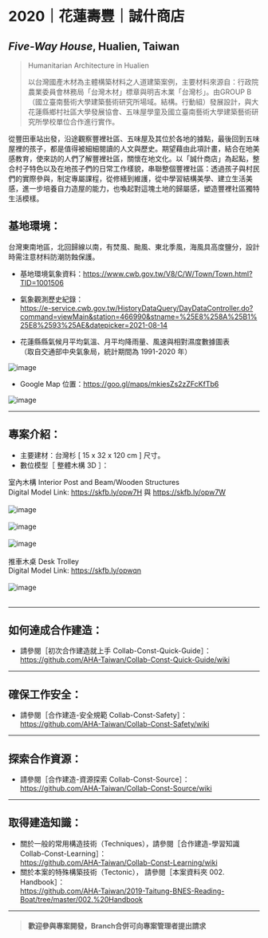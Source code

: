 # 2020｜花蓮壽豐｜誠什商店
## _Five-Way House_, Hualien, Taiwan

>Humanitarian Architecture in Hualien<br/>
>
>以台灣國產木材為主體構築材料之人道建築案例，主要材料來源自：行政院農業委員會林務局「台灣木材」標章與明吉木業「台灣杉」。由GROUP B（國立臺南藝術⼤學建築藝術研究所場域。結構。⾏動組）發展設計，與大花蓮縣鄉村社區⼤學發展協會、五味屋學童及國立臺南藝術⼤學建築藝術研究所學校單位合作進行實作。<br/>

從豐⽥⾞站出發，沿途觀察豐裡社區、五味屋及其位於各地的據點，最後回到五味屋裡的孩⼦，都是值得被細細閱讀的⼈⽂與歷史。期望藉由此項計畫，結合在地美感教育，使來訪的⼈們了解豐裡社區，關懷在地⽂化。以「誠什商店」為起點，整合村⼦特⾊以及在地孩⼦們的⽇常⼯作樣貌，串聯整個豐裡社區：透過孩⼦與村⺠們的實際參與，制定專屬課程，從修繕到維護，從中學習結構美學、建立⽣活美感，進⼀步培養⾃⼒造屋的能⼒，也喚起對這塊⼟地的歸屬感，塑造豐裡社區獨特⽣活模樣。<br/>


## 基地環境：<br/>
台灣東南地區，北回歸線以南，有焚風、颱風、東北季風，海風具高度鹽分，設計時需注意材料防潮防蝕保護。<br/>
* 基地環境氣象資料：https://www.cwb.gov.tw/V8/C/W/Town/Town.html?TID=1001506 <br/>
* 氣象觀測歷史紀錄：<br/>
https://e-service.cwb.gov.tw/HistoryDataQuery/DayDataController.do?command=viewMain&station=466990&stname=%25E8%258A%25B1%25E8%2593%25AE&datepicker=2021-08-14<br/>

* 花蓮縣縣氣候月平均氣溫、月平均降雨量、風速與相對濕度數據圖表<br/>
 （取自交通部中央氣象局，統計期間為 1991-2020 年）<br/>

![image](https://github.com/AHA-Taiwan/2020_Hualien_Xincheng-Tree-Circle/blob/main/001.%20Blueprint/README%20IMAGE%20(Sketchfab%2BGMap)/Hualien%20Weather%20All.jpg)

* Google Map 位置：https://goo.gl/maps/mkiesZs2zZFcKfTb6<br/>

![image](https://github.com/linghsuanh/2020_Hualian_Five-Way-House/blob/main/001.%20Blueprint/README%20IMAGE%20(Sketchfab%2BGMap)/FWH_GMap.png)
***
## 專案介紹：<br/>

* 主要建材：台灣杉 [ 15 x 32 x 120 cm ] 尺寸。
* 數位模型［ 整體木構 3D ］：

室內木構 Interior Post and Beam/Wooden Structures<br/>
Digital Model Link: https://skfb.ly/opw7H 與 https://skfb.ly/opw7W
<br/>
<br/>
![image](https://github.com/linghsuanh/2020_Hualian_Five-Way-House/blob/main/001.%20Blueprint/README%20IMAGE%20(Sketchfab%2BGMap)/FWH_Sketchfab_Model/FWH_Sketchfab_Model_01.png)
<br/>
<br/>
![image](https://github.com/linghsuanh/2020_Hualian_Five-Way-House/blob/main/001.%20Blueprint/README%20IMAGE%20(Sketchfab%2BGMap)/FWH_Sketchfab_Model/FWH_Sketchfab_Model_02.png)
<br/>
<br/>
![image](https://github.com/linghsuanh/2020_Hualian_Five-Way-House/blob/main/001.%20Blueprint/README%20IMAGE%20(Sketchfab%2BGMap)/FWH_Sketchfab_Model/FWH_Sketchfab_Model_03.png)
<br/>
<br/>
推車木桌 Desk Trolley<br/>
Digital Model Link: https://skfb.ly/opwqn
<br/>
<br/>
![image](https://github.com/linghsuanh/2020_Hualian_Five-Way-House/blob/main/001.%20Blueprint/README%20IMAGE%20(Sketchfab%2BGMap)/FWH_Sketchfab_Model/FWH_Sketchfab_Desk_Model.png)
<br/>
<br/>
***
## 如何達成合作建造：<br/>
* 請參閱［初次合作建造就上手 Collab-Const-Quick-Guide］：<br/>
https://github.com/AHA-Taiwan/Collab-Const-Quick-Guide/wiki <br/>
***
## 確保工作安全：<br/>
* 請參閱［合作建造-安全規範 Collab-Const-Safety］：<br/>
https://github.com/AHA-Taiwan/Collab-Const-Safety/wiki <br/>
***
## 探索合作資源：<br/>
* 請參閱［合作建造-資源探索 Collab-Const-Source］：<br/>
https://github.com/AHA-Taiwan/Collab-Const-Source/wiki <br/>
***
## 取得建造知識：<br/>
* 關於一般的常用構造技術（Techniques），請參閱［合作建造-學習知識 Collab-Const-Learning］：<br/>
https://github.com/AHA-Taiwan/Collab-Const-Learning/wiki <br/>
* 關於本案的特殊構築技術（Tectonic）， 請參閱［本案資料夾 002. Handbook］：<br/>
https://github.com/AHA-Taiwan/2019-Taitung-BNES-Reading-Boat/tree/master/002.%20Handbook <br/>
***

> #### 歡迎參與專案開發，Branch合併可向專案管理者提出請求
